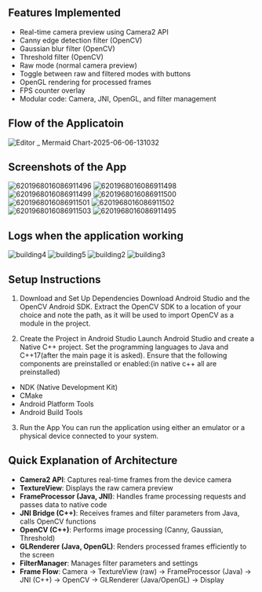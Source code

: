 ## Features Implemented

- Real-time camera preview using Camera2 API
- Canny edge detection filter (OpenCV)
- Gaussian blur filter (OpenCV)
- Threshold filter (OpenCV)
- Raw mode (normal camera preview)
- Toggle between raw and filtered modes with buttons
- OpenGL rendering for processed frames
- FPS counter overlay
- Modular code: Camera, JNI, OpenGL, and filter management


## Flow of the Applicatoin
![Editor _ Mermaid Chart-2025-06-06-131032](https://github.com/user-attachments/assets/a25ce4ab-1eed-47ad-9f04-ddf295f7d033)


## Screenshots of the App
![6201968016086911496](https://github.com/user-attachments/assets/be8c39a7-2a2a-4525-953f-ee9d080508a6)
![6201968016086911498](https://github.com/user-attachments/assets/f7879fd2-63c1-4b75-9646-529828e77335)
![6201968016086911499](https://github.com/user-attachments/assets/e0791958-8681-40d2-b681-ebf667e96bd3)
![6201968016086911500](https://github.com/user-attachments/assets/cf3a97e7-d761-4f2a-8245-1710c25a771d)
![6201968016086911501](https://github.com/user-attachments/assets/d8df04d6-2097-417a-ae89-a3f452bf5ef0)
![6201968016086911502](https://github.com/user-attachments/assets/d7698297-26ba-42cb-8dde-237a6a5e3463)
![6201968016086911503](https://github.com/user-attachments/assets/70b1c66a-b441-42c0-8941-b145a449fd46)
![6201968016086911495](https://github.com/user-attachments/assets/8b0793f0-9034-4a3e-aba5-a848a53a01ba)


## Logs when the application working

![building4](https://github.com/user-attachments/assets/fd8e1fc2-7e7c-417c-9a0d-11483f18b27f)
![building5](https://github.com/user-attachments/assets/d4a25723-9d40-4eab-9a4a-d367e231590e)
![building2](https://github.com/user-attachments/assets/25016f0a-c9dc-4f86-9260-7c944ab6c484)
![building3](https://github.com/user-attachments/assets/ad101ab3-cc2d-46ce-a4e4-aec9dc362f19)


## Setup Instructions
1. Download and Set Up Dependencies
Download Android Studio and the OpenCV Android SDK.
Extract the OpenCV SDK to a location of your choice and note the path, as it will be used to import OpenCV as a module in the project.

2. Create the Project in Android Studio
Launch Android Studio and create a Native C++ project.
Set the programming languages to Java and C++17(after the main page it is asked).
Ensure that the following components are preinstalled or enabled:(in native c++ all are preinstalled)
- NDK (Native Development Kit)
- CMake
- Android Platform Tools
- Android Build Tools

3. Run the App
You can run the application using either an emulator or a physical device connected to your system.
 

## Quick Explanation of Architecture

- **Camera2 API**: Captures real-time frames from the device camera
- **TextureView**: Displays the raw camera preview
- **FrameProcessor (Java, JNI)**: Handles frame processing requests and passes data to native code
- **JNI Bridge (C++)**: Receives frames and filter parameters from Java, calls OpenCV functions
- **OpenCV (C++)**: Performs image processing (Canny, Gaussian, Threshold)
- **GLRenderer (Java, OpenGL)**: Renders processed frames efficiently to the screen
- **FilterManager**: Manages filter parameters and settings
- **Frame Flow**: Camera → TextureView (raw) → FrameProcessor (Java) → JNI (C++) → OpenCV → GLRenderer (Java/OpenGL) → Display

